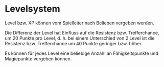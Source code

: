# Levelsystem
Level bzw. XP können vom Spielleiter nach Belieben vergeben werden.

Die Differenz der Level hat Einfluss auf die Resistenz bzw. Trefferchance, um 20 Punkte pro Level, 
d. h. bei einem Unterschied von 2 Level ist die Resistenz bzw. Trefferchance um 40 Punkte geringer bzw. höher.

Es können für jedes Level eine beliebige Anzahl an Fähigkeitspunkte und Magiepunkte vergeben können.
